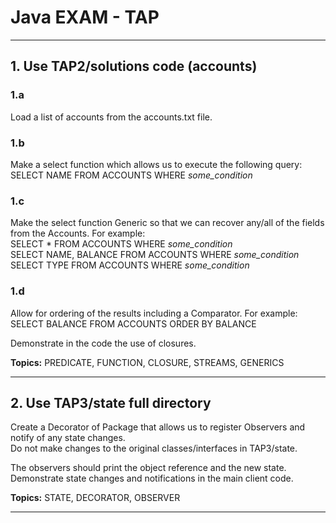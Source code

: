 # Java EXAM - TAP
---

## 1. Use TAP2/solutions code (accounts)

### 1.a
Load a list of accounts from the accounts.txt file.

### 1.b
Make a select function which allows us to execute the following query:  
SELECT NAME FROM ACCOUNTS WHERE *some_condition*

### 1.c
Make the select function Generic so that we can recover any/all of the fields from the Accounts. For example:  
SELECT * FROM ACCOUNTS WHERE *some_condition*  
SELECT NAME, BALANCE FROM ACCOUNTS WHERE *some_condition*  
SELECT TYPE FROM ACCOUNTS WHERE *some_condition*

### 1.d
Allow for ordering of the results including a Comparator<T>. For example:  
SELECT BALANCE FROM ACCOUNTS ORDER BY BALANCE

Demonstrate in the code the use of closures.

**Topics:** PREDICATE, FUNCTION, CLOSURE, STREAMS, GENERICS

---

## 2. Use TAP3/state full directory

Create a Decorator of Package that allows us to register Observers and notify of any state changes.  
Do not make changes to the original classes/interfaces in TAP3/state.

The observers should print the object reference and the new state.  
Demonstrate state changes and notifications in the main client code.

**Topics:** STATE, DECORATOR, OBSERVER

---

